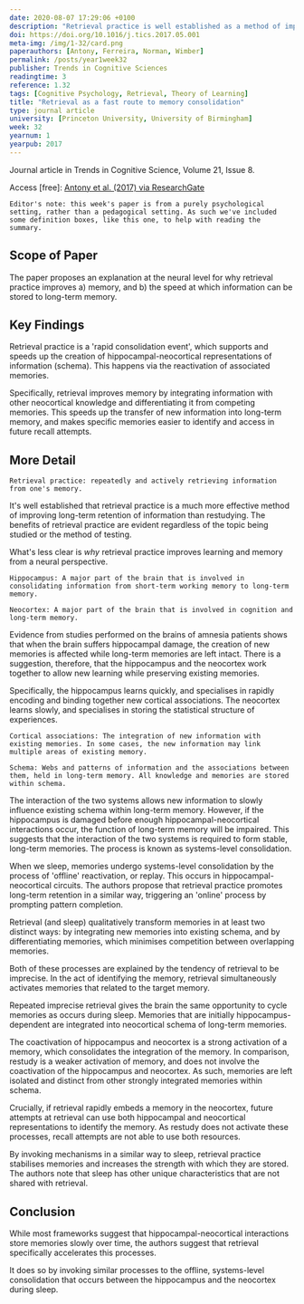 ```yaml
---
date: 2020-08-07 17:29:06 +0100
description: "Retrieval practice is well established as a method of improving both the speed of memory formation, and strength of memory formation. Antony et al. propose an explanation of what's happening in the brain at a neural level."
doi: https://doi.org/10.1016/j.tics.2017.05.001
meta-img: /img/1-32/card.png
paperauthors: [Antony, Ferreira, Norman, Wimber]
permalink: /posts/year1week32
publisher: Trends in Cognitive Sciences
readingtime: 3
reference: 1.32
tags: [Cognitive Psychology, Retrieval, Theory of Learning]
title: "Retrieval as a fast route to memory consolidation"
type: journal article
university: [Princeton University, University of Birmingham]
week: 32
yearnum: 1
yearpub: 2017
---
```


Journal article in Trends in Cognitive Science, Volume 21, Issue 8.

Access [free]: [Antony et al. (2017) via ResearchGate](https://www.researchgate.net/publication/317329761_Retrieval_as_a_Fast_Route_to_Memory_Consolidation)

`Editor's note: this week's paper is from a purely psychological setting, rather than a pedagogical setting. As such we've included some definition boxes, like this one, to help with reading the summary.`

## Scope of Paper

The paper proposes an explanation at the neural level for why retrieval practice improves a) memory, and b) the speed at which information can be stored to long-term memory.

## Key Findings

Retrieval practice is a 'rapid consolidation event', which supports and speeds up the creation of hippocampal-neocortical representations of information (schema). This happens via the reactivation of associated memories.

Specifically, retrieval improves memory by integrating information with other neocortical knowledge and differentiating it from competing memories. This speeds up the transfer of new information into long-term memory, and makes specific memories easier to identify and access in future recall attempts.

## More Detail

`Retrieval practice: repeatedly and actively retrieving information from one's memory.`

It's well established that retrieval practice is a much more effective method of improving long-term retention of information than restudying. The benefits of retrieval practice are evident regardless of the topic being studied or the method of testing.

What's less clear is *why* retrieval practice improves learning and memory from a neural perspective.

`Hippocampus: A major part of the brain that is involved in consolidating information from short-term working memory to long-term memory.`

`Neocortex: A major part of the brain that is involved in cognition and long-term memory.`

Evidence from studies performed on the brains of amnesia patients shows that when the brain suffers hippocampal damage, the creation of new memories is affected while long-term memories are left intact. There is a suggestion, therefore, that the hippocampus and the neocortex work together to allow new learning while preserving existing memories.

Specifically, the hippocampus learns quickly, and specialises in rapidly encoding and binding together new cortical associations. The neocortex learns slowly, and specialises in storing the statistical structure of experiences.

`Cortical associations: The integration of new information with existing memories. In some cases, the new information may link multiple areas of existing memory.`

`Schema: Webs and patterns of information and the associations between them, held in long-term memory. All knowledge and memories are stored within schema.`

The interaction of the two systems allows new information to slowly influence existing schema within long-term memory. However, if the hippocampus is damaged before enough hippocampal-neocortical interactions occur, the function of long-term memory will be impaired. This suggests that the interaction of the two systems is required to form stable, long-term memories. The process is known as systems-level consolidation.

When we sleep, memories undergo systems-level consolidation by the process of 'offline' reactivation, or replay. This occurs in hippocampal-neocortical circuits. The authors propose that retrieval practice promotes long-term retention in a similar way, triggering an 'online' process by prompting pattern completion.

Retrieval (and sleep) qualitatively transform memories in at least two distinct ways: by integrating new memories into existing schema, and by differentiating memories, which minimises competition between overlapping memories.

Both of these processes are explained by the tendency of retrieval to be imprecise. In the act of identifying the memory, retrieval simultaneously activates memories that related to the target memory.

Repeated imprecise retrieval gives the brain the same opportunity to cycle memories as occurs during sleep. Memories that are initially hippocampus-dependent are integrated into neocortical schema of long-term memories.

The coactivation of hippocampus and neocortex is a strong activation of a memory, which consolidates the integration of the memory. In comparison, restudy is a weaker activation of memory, and does not involve the coactivation of the hippocampus and neocortex. As such, memories are left isolated and distinct from other strongly integrated memories within schema.

Crucially, if retrieval rapidly embeds a memory in the neocortex, future attempts at retrieval can use both hippocampal and neocortical representations to identify the memory. As restudy does not activate these processes, recall attempts are not able to use both resources.

By invoking mechanisms in a similar way to sleep, retrieval practice stabilises memories and increases the strength with which they are stored. The authors note that sleep has other unique characteristics that are not shared with retrieval.

## Conclusion

While most frameworks suggest that hippocampal-neocortical interactions store memories slowly over time, the authors suggest that retrieval specifically accelerates this processes.

It does so by invoking similar processes to the offline, systems-level consolidation that occurs between the hippocampus and the neocortex during sleep.
